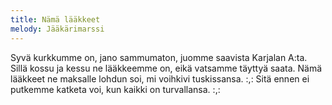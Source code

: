 ```yaml
---
title: Nämä lääkkeet
melody: Jääkärimarssi
---
```


Syvä kurkkumme on, jano sammumaton,
juomme saavista Karjalan A:ta.
Sillä kossu ja kessu ne lääkkeemme on,
eikä vatsamme täyttyä saata.
Nämä lääkkeet ne maksalle lohdun soi,
mi voihkivi tuskissansa.
:,: Sitä ennen ei putkemme katketa voi,
kun kaikki on turvallansa. :,:
